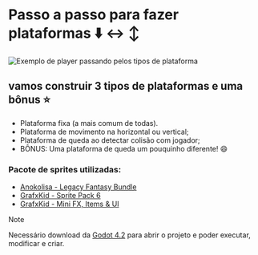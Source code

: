 # Passo a passo para fazer plataformas :arrow_down: :left_right_arrow: :arrow_up_down: 

![Exemplo de player passando pelos tipos de plataforma](/images/platforms.gif)

## vamos construir 3 tipos de plataformas e uma bônus :star:

- Plataforma fixa (a mais comum de todas).
- Plataforma de movimento na horizontal ou vertical;
- Plataforma de queda ao detectar colisão com jogador;
- BÔNUS: Uma plataforma de queda um pouquinho diferente! :smile:  

### Pacote de sprites utilizadas:   
- [Anokolisa - Legacy Fantasy Bundle](https://anokolisa.itch.io/sidescroller-pixelart-sprites-asset-pack-forest-16x16)  
- [GrafxKid - Sprite Pack 6](https://grafxkid.itch.io/sprite-pack-6)  
- [GrafxKid - Mini FX, Items & UI](https://grafxkid.itch.io/mini-fx-items-ui)  

> [!NOTE]
> Necessário download da [Godot 4.2](https://godotengine.org/download/windows/)  para abrir o projeto e poder executar, modificar e criar.

